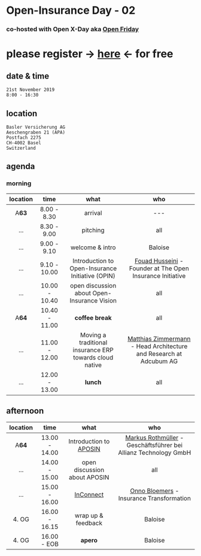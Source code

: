 # Open-Insurance Day - 02

### co-hosted with Open X-Day aka [Open Friday](https://www.openfriday.org)

# please register → [here](https://www.eventbrite.com/e/71253502143/) ← for free

## date & time
``` 
21st November 2019
8:00 - 16:30 
```

## location
```
Basler Versicherung AG
Aeschengraben 21 (APA)
Postfach 2275
CH-4002 Basel
Switzerland
```

## agenda

### morning

| location |      time     |                       what                      |                                        who                                       |
|:--------:|:-------------:|:-----------------------------------------------:|:--------------------------------------------------------------------------------:|
|  A**63** |  8.00 - 8.30  |                  arrival                        | ---                                                                              |
|    ...   |  8.30 - 9.00  |                  pitching                       | all                                                                              |
|    ...   |  9.00 - 9.10  |                 welcome & intro                 |         Baloise                                                                  |
|    ...   |  9.10 - 10.00 | Introduction to Open-Insurance Initiative (OPIN)| [Fouad Husseini](https://www.linkedin.com/in/fouad-husseini-ba22a08/) - Founder at The Open Insurance Initiative |
|    ...   |  10.00 - 10.40 |   open discussion about Open-Insurance Vision   |                                       all                                        |
|  A**64** |  10.40 - 11.00 |                 **coffee break**                |                                       all                                        |
|    ...   |  11.00 - 12.00 | Moving a traditional insurance ERP towards cloud native  |  [Matthias Zimmermann](https://www.linkedin.com/in/matthias-zimmermann-00047430/) - Head Architecture and Research at Adcubum AG |
|    ...   |  12.00 - 13.00 |                    **lunch**                    |                                       all                                        |

## afternoon

| location |      time     |                       what                      |                                        who                                       |
|:--------:|:-------------:|:-----------------------------------------------:|:--------------------------------------------------------------------------------:|
|  A**64** |  13.00 - 14.00 | Introduction to [APOSIN](https://aposin.org/about/) | [Markus Rothmüller](https://www.linkedin.com/in/markus-rothm%C3%BCller-458b1553/) - Geschäftsführer bei Allianz Technology GmbH |
|    ...   | 14.00 - 15.00 |        open discussion about APOSIN             |                                       all                                        |
|    ...   | 15.00 - 16.00 |      [InConnect](https://www.inconnect.io/)     | [Onno Bloemers](https://www.linkedin.com/in/onnobloemers/) - Insurance Transformation |
|   4. OG  | 16.00 - 16.15 |                wrap up & feedback               |                                      Baloise                                     |
|   4. OG  |  16.00 - EOB  |                    **apero**                    |                                      Baloise                                     |
